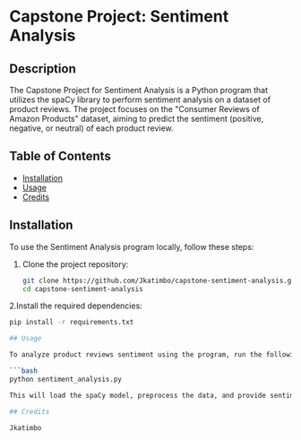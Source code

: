 # Capstone Project: Sentiment Analysis


## Description

The Capstone Project for Sentiment Analysis is a Python program that utilizes the spaCy library to perform sentiment analysis on a dataset of product reviews. The project focuses on the "Consumer Reviews of Amazon Products" dataset, aiming to predict the sentiment (positive, negative, or neutral) of each product review.

## Table of Contents

- [Installation](#installation)
- [Usage](#usage)
- [Credits](#credits)

## Installation

To use the Sentiment Analysis program locally, follow these steps:

1. Clone the project repository:

   ```bash
   git clone https://github.com/Jkatimbo/capstone-sentiment-analysis.git
   cd capstone-sentiment-analysis
2.Install the required dependencies:

  ```bash
  pip install -r requirements.txt

## Usage

To analyze product reviews sentiment using the program, run the following command:

 ```bash 
 python sentiment_analysis.py

This will load the spaCy model, preprocess the data, and provide sentiment analysis results for the sample reviews.

## Credits

Jkatimbo

